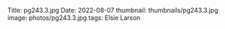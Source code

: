 Title: pg243.3.jpg
Date: 2022-08-07
thumbnail: thumbnails/pg243.3.jpg
image: photos/pg243.3.jpg
tags: Elsie Larson
